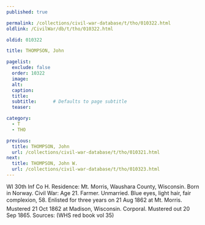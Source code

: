 ```yaml
---
published: true

permalink: /collections/civil-war-database/t/tho/010322.html
oldlink: /CivilWar/db/t/tho/010322.html

oldid: 010322

title: THOMPSON, John

pagelist:
  exclude: false
  order: 10322
  image: 
  alt:
  caption:
  title:
  subtitle:      # Defaults to page subtitle
  teaser:

category: 
  - T 
  - THO

previous:
  title: THOMPSON, John
  url: /collections/civil-war-database/t/tho/010321.html  
next:
  title: THOMPSON, John W.
  url: /collections/civil-war-database/t/tho/010323.html   
---
```

WI 30th Inf Co H. Residence: Mt. Morris, Waushara County, Wisconsin. Born in Norway. Civil War: Age 21. Farmer. Unmarried. Blue eyes, light hair, fair complexion, 5&#146;8&#148;. Enlisted for three years on 21 Aug 1862 at Mt. Morris. Mustered 21 Oct 1862 at Madison, Wisconsin. Corporal. Mustered out 20 Sep 1865. Sources: (WHS red book vol 35)